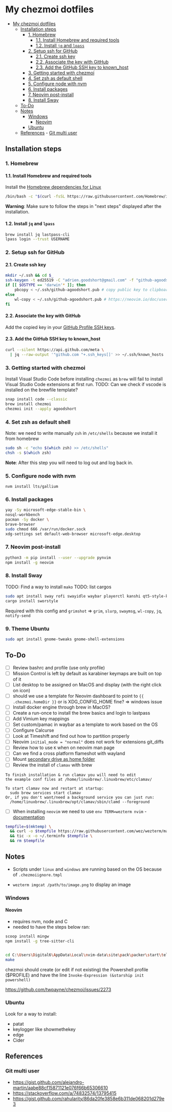 # My chezmoi dotfiles

<!--toc:start-->

- [My chezmoi dotfiles](#my-chezmoi-dotfiles)
  - [Installation steps](#installation-steps)
    - [1. Homebrew](#1-homebrew)
      - [1.1. Install Homebrew and required tools](#11-install-homebrew-and-required-tools)
      - [1.2. Install `jq` and `lpass`](#12-install-jq-and-lpass)
    - [2. Setup ssh for GitHub](#2-setup-ssh-for-github)
      - [2.1. Create ssh key](#21-create-ssh-key)
      - [2.2. Associate the key with GitHub](#22-associate-the-key-with-github)
      - [2.3. Add the GitHub SSH key to known_host](#23-add-the-github-ssh-key-to-knownhost)
    - [3. Getting started with chezmoi](#3-getting-started-with-chezmoi)
    - [4. Set zsh as default shell](#4-set-zsh-as-default-shell)
    - [5. Configure node with nvm](#5-configure-node-with-nvm)
    - [6. Install packages](#6-install-packages)
    - [7. Neovim post-install](#7-neovim-post-install)
    - [8. Install Sway](#8-install-sway)
  - [To-Do](#to-do)
  - [Notes](#notes)
    - [Windows](#windows)
      - [Neovim](#neovim)
    - [Ubuntu](#ubuntu)
  - [References](#references) - [Git multi user](#git-multi-user)
  <!--toc:end-->

## Installation steps

### 1. Homebrew

#### 1.1. Install Homebrew and required tools

Install the [Homebrew dependencies for Linux](https://docs.brew.sh/Homebrew-on-Linux#requirements)

```bash
/bin/bash -c "$(curl -fsSL https://raw.githubusercontent.com/Homebrew/install/HEAD/install.sh)"
```

**Warning**: Make sure to follow the steps in "next steps" displayed after the installation.

#### 1.2. Install `jq` and `lpass`

```bash
brew install jq lastpass-cli
lpass login --trust USERNAME
```

### 2. Setup ssh for GitHub

#### 2.1. Create ssh key

```bash
mkdir ~/.ssh && cd $_
ssh-keygen -t ed25519 -C "adrien.goodshort@gmail.com" -f "github-agoodshort"
if [[ $OSTYPE == 'darwin'* ]]; then
    pbcopy < ~/.ssh/github-agoodshort.pub # copy public key to clipboard
else
    wl-copy < ~/.ssh/github-agoodshort.pub # https://neovim.io/doc/user/provider.html#provider-clipboard
fi

```

#### 2.2. Associate the key with GitHub

Add the copied key in your [GitHub Profile SSH keys](https://github.com/settings/keys).

#### 2.3. Add the GitHub SSH key to known_host

```bash
curl --silent https://api.github.com/meta \
  | jq --raw-output '"github.com "+.ssh_keys[]' >> ~/.ssh/known_hosts
```

### 3. Getting started with chezmoi

Install Visual Studio Code before installing `chezmoi` as `brew` will fail to install Visual Studio Code extensions at first run.
TODO: Can we check if vscode is installed on the brewfile template?

```bash
snap install code --classic
brew install chezmoi
chezmoi init --apply agoodshort
```

### 4. Set zsh as default shell

Note: we need to write manually `zsh` in `/etc/shells` because we install it from homebrew

```bash
sudo sh -c "echo $(which zsh) >> /etc/shells"
chsh -s $(which zsh)
```

**Note**: After this step you will need to log out and log back in.

### 5. Configure node with nvm

```
nvm install lts/gallium
```

### 6. Install packages

```bash
yay -Sy microsoft-edge-stable-bin \
nosql-workbench
pacman -Sy docker \
brave-browser
sudo chmod 666 /var/run/docker.sock
xdg-settings set default-web-browser microsoft-edge.desktop
```

### 7. Neovim post-install

```bash
python3 -m pip install --user --upgrade pynvim
npm install -g neovim
```

### 8. Install Sway

TODO: Find a way to install `mako`
TODO: list cargos

```bash
sudo apt install sway rofi swayidle waybar playerctl kanshi qt5-style-kvantum qt5-style-kvantum-themes
cargo install sworstyle
```

Required with this config and `grimshot` => `grim`, `slurp`, `swaymsg`, `wl-copy`, `jq`, `notify-send`

### 9. Theme Ubuntu

```bash
sudo apt install gnome-tweaks gnome-shell-extensions
```

## To-Do

- [ ] Review bashrc and profile (use only profile)
- [ ] Mission Control is left by default as karabiner keymaps are built on top of it
- [ ] List desktop to be assigned on MacOS and display (with the right click on icon)
- [ ] should we use a template for Neovim dashboard to point to `{{ .chezmoi.homeDir }}` or is XDG_CONFIG_HOME fine? => windows issue
- [ ] Install docker engine through brew in MacOS?
- [ ] Create a run-once to install the brew basics and login to lastpass
- [ ] Add Vimium key mappings
- [ ] Set custom/pamac in waybar as a template to work based on the OS
- [ ] Configure Calcurse
- [ ] Look at Timeshift and find out how to partition properly
- [ ] Neovim `initial_mode = "normal"` does not work for extensions git_diffs
- [ ] Review how to use `K` when on neovim man page
- [ ] Can we find a cross platform flameshot with wayland
- [ ] Mount [secondary drive as home folder](https://www.howtogeek.com/442101/how-to-move-your-linux-home-directory-to-another-hard-drive/)
- [ ] Review the install of `clamav` with brew

```
To finish installation & run clamav you will need to edit
the example conf files at /home/linuxbrew/.linuxbrew/etc/clamav/

To start clamav now and restart at startup:
  sudo brew services start clamav
Or, if you don't want/need a background service you can just run:
  /home/linuxbrew/.linuxbrew/opt/clamav/sbin/clamd --foreground
```

- [ ] When installing `neovim` we need to use `env TERM=wezterm nvim` - [documentation](https://wezfurlong.org/wezterm/faq.html#how-do-i-enable-undercurl-curly-underlines)

```bash
tempfile=$(mktemp) \
  && curl -o $tempfile https://raw.githubusercontent.com/wez/wezterm/master/termwiz/data/wezterm.terminfo \
  && tic -x -o ~/.terminfo $tempfile \
  && rm $tempfile
```

## Notes

- Scripts under `linux` and `windows` are running based on the OS because of `.chezmoiignore.tmpl`

- `wezterm imgcat /path/to/image.png` to display an image

### Windows

#### Neovim

- requires nvm, node and C
- needed to have the steps below ran:

```bash
scoop install mingw
npm install -g tree-sitter-cli


cd C:\Users\Digital6\AppData\Local\nvim-data\site\pack\packer\start\telescope-fzf-native.nvim
make
```

chezmoi should create (or edit if not existing) the Powershell profile ($PROFILE) and have the line `Invoke-Expression (&starship init powershell)`

https://github.com/twpayne/chezmoi/issues/2273

### Ubuntu

Look for a way to install:

- patat
- keylogger like showmethekey
- edge
- Cider

## References

### Git multi user

- https://gist.github.com/alejandro-martin/aabe88cf15871121e076f66b65306610
- https://stackoverflow.com/a/74832574/13795415
- https://gist.github.com/rahularity/86da20fe3858e6b311de068201d279e3
